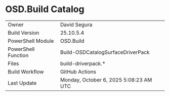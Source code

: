﻿# OSD.Build Catalog

| | |
|-|-|
| Owner | David Segura |
| Build Version | 25.10.5.4 |
| PowerShell Module | OSD.Build |
| PowerShell Function | Build-OSDCatalogSurfaceDriverPack |
| Files | build-driverpack.* |
| Build Workflow | GitHub Actions |
| Last Update | Monday, October 6, 2025 5:08:23 AM UTC |
